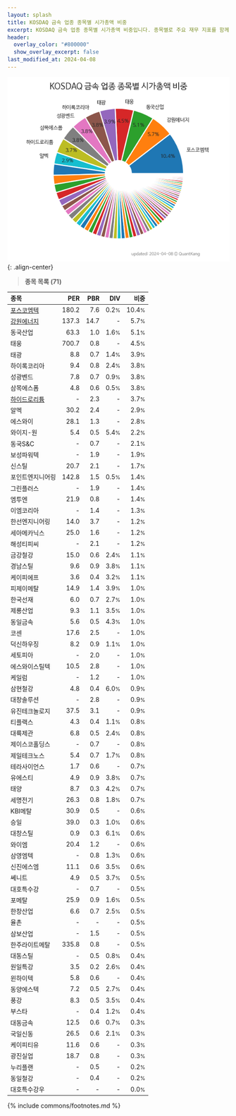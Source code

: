 ```yaml
---
layout: splash
title: KOSDAQ 금속 업종 종목별 시가총액 비중
excerpt: KOSDAQ 금속 업종 종목별 시가총액 비중입니다. 종목별로 주요 재무 지표를 함께 표시합니다.
header:
  overlay_color: "#800000"
  show_overlay_excerpt: false
last_modified_at: 2024-04-08
---
```



![KOSDAQ 금속 업종 종목별 시가총액 비중](/stats/sector/images/kosdaq_업종_금속_종목.png){: .align-center}


> **종목 목록 (71)**<a id="list"></a>

| **종목** | **PER** | **PBR** | **DIV** | **비중** |
| :------- | ------: | ------: | ------: | -------: |
| [포스코엠텍](/009520/) | 180.2 | 7.6 | 0.2<small>%</small> | 10.4<small>%</small> |
| [강원에너지](/114190/) | 137.3 | 14.7 | - | 5.7<small>%</small> |
| 동국산업 | 63.3 | 1.0 | 1.6<small>%</small> | 5.1<small>%</small> |
| 태웅 | 700.7 | 0.8 | - | 4.5<small>%</small> |
| 태광 | 8.8 | 0.7 | 1.4<small>%</small> | 3.9<small>%</small> |
| 하이록코리아 | 9.4 | 0.8 | 2.4<small>%</small> | 3.8<small>%</small> |
| 성광벤드 | 7.8 | 0.7 | 0.9<small>%</small> | 3.8<small>%</small> |
| 삼목에스폼 | 4.8 | 0.6 | 0.5<small>%</small> | 3.8<small>%</small> |
| [하이드로리튬](/101670/) | - | 2.3 | - | 3.7<small>%</small> |
| 알멕 | 30.2 | 2.4 | - | 2.9<small>%</small> |
| 에스와이 | 28.1 | 1.3 | - | 2.8<small>%</small> |
| 와이지-원 | 5.4 | 0.5 | 5.4<small>%</small> | 2.2<small>%</small> |
| 동국S&C | - | 0.7 | - | 2.1<small>%</small> |
| 보성파워텍 | - | 1.9 | - | 1.9<small>%</small> |
| 신스틸 | 20.7 | 2.1 | - | 1.7<small>%</small> |
| 포인트엔지니어링 | 142.8 | 1.5 | 0.5<small>%</small> | 1.4<small>%</small> |
| 그린플러스 | - | 1.9 | - | 1.4<small>%</small> |
| 엠투엔 | 21.9 | 0.8 | - | 1.4<small>%</small> |
| 이엠코리아 | - | 1.4 | - | 1.3<small>%</small> |
| 한선엔지니어링 | 14.0 | 3.7 | - | 1.2<small>%</small> |
| 세아메카닉스 | 25.0 | 1.6 | - | 1.2<small>%</small> |
| 해성티피씨 | - | 2.1 | - | 1.2<small>%</small> |
| 금강철강 | 15.0 | 0.6 | 2.4<small>%</small> | 1.1<small>%</small> |
| 경남스틸 | 9.6 | 0.9 | 3.8<small>%</small> | 1.1<small>%</small> |
| 케이피에프 | 3.6 | 0.4 | 3.2<small>%</small> | 1.1<small>%</small> |
| 피제이메탈 | 14.9 | 1.4 | 3.9<small>%</small> | 1.0<small>%</small> |
| 한국선재 | 6.0 | 0.7 | 2.7<small>%</small> | 1.0<small>%</small> |
| 제룡산업 | 9.3 | 1.1 | 3.5<small>%</small> | 1.0<small>%</small> |
| 동일금속 | 5.6 | 0.5 | 4.3<small>%</small> | 1.0<small>%</small> |
| 코센 | 17.6 | 2.5 | - | 1.0<small>%</small> |
| 덕신하우징 | 8.2 | 0.9 | 1.1<small>%</small> | 1.0<small>%</small> |
| 세토피아 | - | 2.0 | - | 1.0<small>%</small> |
| 에스와이스틸텍 | 10.5 | 2.8 | - | 1.0<small>%</small> |
| 케일럼 | - | 1.2 | - | 1.0<small>%</small> |
| 삼현철강 | 4.8 | 0.4 | 6.0<small>%</small> | 0.9<small>%</small> |
| 대창솔루션 | - | 2.8 | - | 0.9<small>%</small> |
| 유진테크놀로지 | 37.5 | 3.1 | - | 0.9<small>%</small> |
| 티플랙스 | 4.3 | 0.4 | 1.1<small>%</small> | 0.8<small>%</small> |
| 대륙제관 | 6.8 | 0.5 | 2.4<small>%</small> | 0.8<small>%</small> |
| 제이스코홀딩스 | - | 0.7 | - | 0.8<small>%</small> |
| 제일테크노스 | 5.4 | 0.7 | 1.7<small>%</small> | 0.8<small>%</small> |
| 테라사이언스 | 1.7 | 0.6 | - | 0.7<small>%</small> |
| 유에스티 | 4.9 | 0.9 | 3.8<small>%</small> | 0.7<small>%</small> |
| 태양 | 8.7 | 0.3 | 4.2<small>%</small> | 0.7<small>%</small> |
| 세명전기 | 26.3 | 0.8 | 1.8<small>%</small> | 0.7<small>%</small> |
| KBI메탈 | 30.9 | 0.5 | - | 0.6<small>%</small> |
| 승일 | 39.0 | 0.3 | 1.0<small>%</small> | 0.6<small>%</small> |
| 대창스틸 | 0.9 | 0.3 | 6.1<small>%</small> | 0.6<small>%</small> |
| 와이엠 | 20.4 | 1.2 | - | 0.6<small>%</small> |
| 삼영엠텍 | - | 0.8 | 1.3<small>%</small> | 0.6<small>%</small> |
| 신진에스엠 | 11.1 | 0.6 | 3.5<small>%</small> | 0.6<small>%</small> |
| 쎄니트 | 4.9 | 0.5 | 3.7<small>%</small> | 0.5<small>%</small> |
| 대호특수강 | - | 0.7 | - | 0.5<small>%</small> |
| 포메탈 | 25.9 | 0.9 | 1.6<small>%</small> | 0.5<small>%</small> |
| 한창산업 | 6.6 | 0.7 | 2.5<small>%</small> | 0.5<small>%</small> |
| 율촌 | - | - | - | 0.5<small>%</small> |
| 삼보산업 | - | 1.5 | - | 0.5<small>%</small> |
| 한주라이트메탈 | 335.8 | 0.8 | - | 0.5<small>%</small> |
| 대동스틸 | - | 0.5 | 0.8<small>%</small> | 0.4<small>%</small> |
| 원일특강 | 3.5 | 0.2 | 2.6<small>%</small> | 0.4<small>%</small> |
| 윈하이텍 | 5.8 | 0.6 | - | 0.4<small>%</small> |
| 동양에스텍 | 7.2 | 0.5 | 2.7<small>%</small> | 0.4<small>%</small> |
| 풍강 | 8.3 | 0.5 | 3.5<small>%</small> | 0.4<small>%</small> |
| 부스타 | - | 0.4 | 1.2<small>%</small> | 0.4<small>%</small> |
| 대동금속 | 12.5 | 0.6 | 0.7<small>%</small> | 0.3<small>%</small> |
| 국일신동 | 26.5 | 0.6 | 2.1<small>%</small> | 0.3<small>%</small> |
| 케이피티유 | 11.6 | 0.6 | - | 0.3<small>%</small> |
| 광진실업 | 18.7 | 0.8 | - | 0.3<small>%</small> |
| 누리플랜 | - | 0.5 | - | 0.2<small>%</small> |
| 동일철강 | - | 0.4 | - | 0.2<small>%</small> |
| 대호특수강우 | - | - | - | 0.0<small>%</small> |

{% include commons/footnotes.md %}
